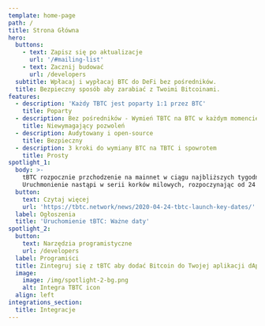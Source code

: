 ```yaml
---
template: home-page
path: /
title: Strona Główna
hero:
  buttons:
    - text: Zapisz się po aktualizacje
      url: '/#mailing-list'
    - text: Zacznij budować
      url: /developers
  subtitle: Wpłacaj i wypłacaj BTC do DeFi bez pośredników.
  title: Bezpieczny sposób aby zarabiać z Twoimi Bitcoinami.
features:
  - description: 'Każdy TBTC jest poparty 1:1 przez BTC'
    title: Poparty
  - description: Bez pośredników - Wymień TBTC na BTC w każdym momencie
    title: Niewymagający pozwoleń
  - description: Audytowany i open-source
    title: Bezpieczny
  - description: 3 kroki do wymiany BTC na TBTC i spowrotem
    title: Prosty
spotlight_1:
  body: >-
    tBTC rozpocznie przchodzenie na mainnet w ciągu najbliższych tygodni.
    Uruchmonienie nastąpi w serii korków milowych, rozpoczynając od 24 kwietnia.
  button:
    text: Czytaj więcej
    url: 'https://tbtc.network/news/2020-04-24-tbtc-launch-key-dates/'
  label: Ogłoszenia
  title: 'Uruchomienie tBTC: Ważne daty'
spotlight_2:
  button:
    text: Narzędzia programistyczne
    url: /developers
  label: Programiści
  title: Zintegruj się z tBTC aby dodać Bitcoin do Twojej aplikacji dApp
  image:
    image: /img/spotlight-2-bg.png
    alt: Integra TBTC icon
  align: left
integrations_section:
  title: Integracje
---
```


